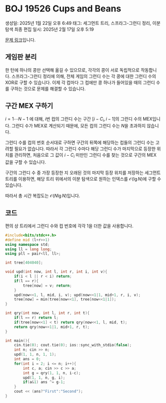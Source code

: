 # BOJ 19526 Cups and Beans

생성일: 2025년 1월 22일 오후 6:49
태그: 세그먼트 트리, 스프라그-그런디 정리, 이분 탐색
최종 편집 일시: 2025년 2월 17일 오후 5:19

[문제 링크](http://boj.kr/19526)입니다.

## 게임판 분리

한 턴에 하나의 콩만 선택해 옮길 수 있으므로, 각각의 콩이 서로 독립적으로 작동합니다. 스프라그-그런디 정리에 의해, 전체 게임의 그런디 수는 각 콩에 대한 그런디 수의 XOR로 구할 수 있습니다. 이제 각 컵마다 그 컵에만 콩 하나가 들어있을 때의 그런디 수를 구하는 것으로 문제를 해결할 수 있습니다.

## 구간 MEX 구하기

$i = 1 \cdots N-1$ 에 대해, $i$번 컵의 그런디 수는 구간 $[i-C_i , i-1]$의 그런디 수의 MEX입니다. 그런디 수가 MEX로 계산되기 때문에, 모든 컵의 그런디 수는 $N$을 초과하지 않습니다.

그런디 수를 컵의 번호 순서대로 구하면 구간의 뒤쪽에 해당하는 컵들의 그런디 수는 고려할 필요가 없습니다. 따라서 각 그런디 수마다 해당 그런디 수가 마지막으로 등장한 위치를 관리하면, 처음으로 그 값이 $i-C_i$ 미만인 그런디 수를 찾는 것으로 구간의 MEX 값을 구할 수 있습니다. 

구간의 그런디 수 중 가장 등장한 지 오래된 것의 마지막 등장 위치를 저장하는 세그먼트 트리를 이용하면, 해당 트리 위에서의 이분 탐색으로 원하는 인덱스를 $\mathcal {O}(\lg N)$에 구할 수 있습니다.

따라서 총 시간 복잡도는 $\mathcal{O}(N\lg N)$입니다.

## 코드

편의 상 트리에서 그런디 수와 컵 번호에 각각 1을 더한 값을 사용합니다.

```cpp
#include<bits/stdc++.h>
#define mid (l+r>>1)
using namespace std;
using ll = long long;
using pll = pair<ll, ll>;

int tree[404040];

void upd(int now, int l, int r, int i, int v){
	if(i < l || r < i) return;
	if(l == r){
		tree[now] = v; return;
	}
	upd(now<<1, l, mid, i, v); upd(now<<1|1, mid+1, r, i, v);
	tree[now] = min(tree[now<<1], tree[now<<1|1]);
}

int qry(int now, int l, int r, int t){
	if(l == r) return l;
	if(tree[now<<1] < t) return qry(now<<1, l, mid, t);
	return qry(now<<1|1, mid+1, r, t);
}

int main(){
	cin.tie(0); cout.tie(0); ios::sync_with_stdio(false);
	int n; cin >> n;
	upd(1, 1, n, 1, 1);
	int ans = 0;
	for(int i = 2; i <= n; i++){
		int c, a; cin >> c >> a;
		int g = qry(1, 1, n, i-c);
		upd(1, 1, n, g, i);
		if(a&1) ans ^= g-1;
	}
	cout << (ans?"First":"Second");
}
```